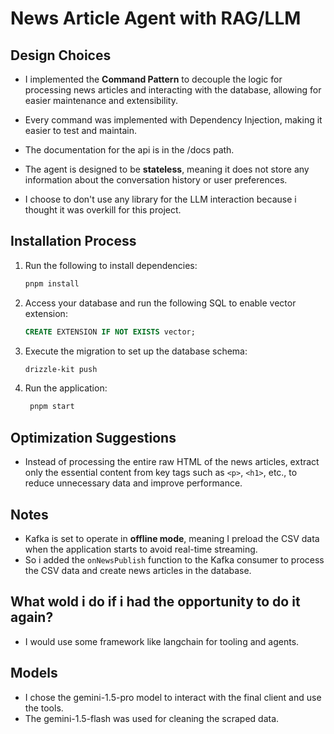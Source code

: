 # News Article Agent with RAG/LLM

## Design Choices

- I implemented the **Command Pattern** to decouple the logic for processing news articles and interacting with the database, allowing for easier maintenance and extensibility.

- Every command was implemented with Dependency Injection, making it easier to test and maintain.

- The documentation for the api is in the /docs path.

- The agent is designed to be **stateless**, meaning it does not store any information about the conversation history or user preferences.

- I choose to don't use any library for the LLM interaction because i thought it was overkill for this project.

## Installation Process

1. Run the following to install dependencies:
   ```bash
   pnpm install
   ```

2. Access your database and run the following SQL to enable vector extension:
   ```sql
   CREATE EXTENSION IF NOT EXISTS vector;
   ```

3. Execute the migration to set up the database schema:
   ```bash
   drizzle-kit push
   ```

4. Run the application:
   ```bash
    pnpm start
   ```

## Optimization Suggestions

- Instead of processing the entire raw HTML of the news articles, extract only the essential content from key tags such as `<p>`, `<h1>`, etc., to reduce unnecessary data and improve performance.

## Notes

- Kafka is set to operate in **offline mode**, meaning I preload the CSV data when the application starts to avoid real-time streaming.
- So i added the `onNewsPublish` function to the Kafka consumer to process the CSV data and create news articles in the database.

## What wold i do if i had the opportunity to do it again?

- I would use some framework like langchain for tooling and agents.

## Models

- I chose the gemini-1.5-pro model to interact with the final client and use the tools.
- The gemini-1.5-flash was used for cleaning the scraped data.


